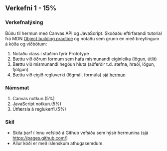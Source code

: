 

## Verkefni 1 - 15%

### Verkefnalýsing
Búðu til hermun með Canvas API og JavaScript. 
Skoðaðu eftirfarandi tutorial frá MDN [Object building practice](https://developer.mozilla.org/en-US/docs/Learn/JavaScript/Objects/Object_building_practice) og notaðu sem grunn en með breytingum á kóða og viðbótum:

1. Notaðu class í staðinn fyrir Prototype
1. Bættu við öðrum formum sem hafa mismunandi eiginleika (lögun, útlit)
1. Bættu við mismunandi hegðun hluta (aðferðir t.d. stefna, hraði, lögun, fjölgun)
1. Bættu við eigið regluverki (lögmál, formúla) sjá [hermun](https://github.com/GunnarThorunnarson/FORR3JS05DU/wiki/Hermun)
   

### Námsmat
1. Canvas notkun.(5%)
1. JavaScript notkun.(5%)
1. Útfærsla á reglukerfi.(5%)


### Skil
* Skila þarf í Innu vefslóð á Github vefsíðu sem hýsir hermunina (sjá https://pages.github.com/) 
* Allur kóði er með íslenskum athugasemdum.


